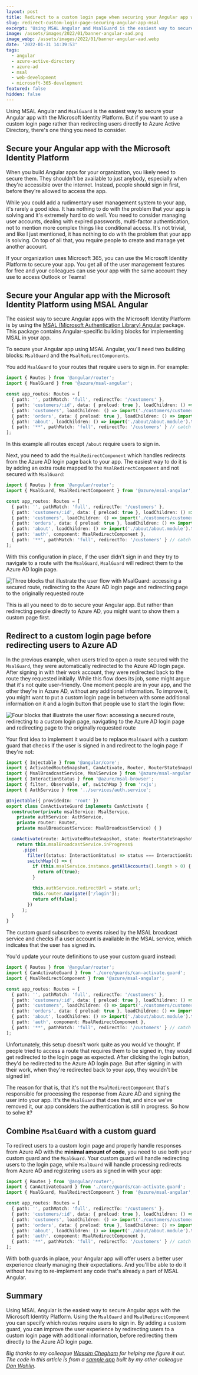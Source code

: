 ```yaml
---
layout: post
title: Redirect to a custom login page when securing your Angular app with MSAL
slug: redirect-custom-login-page-securing-angular-app-msal
excerpt: 'Using MSAL Angular and MsalGuard is the easiest way to secure your Angular app with the Microsoft Identity Platform. But if you want to use a custom login page rather than redirecting users directly to Azure Active Directory, there''s one thing you need to consider.'
image: /assets/images/2022/01/banner-angular-aad.png
image_webp: /assets/images/2022/01/banner-angular-aad.webp
date: '2022-01-31 14:39:53'
tags:
  - angular
  - azure-active-directory
  - azure-ad
  - msal
  - web-development
  - microsoft-365-development
featured: false
hidden: false
---
```


Using MSAL Angular and `MsalGuard` is the easiest way to secure your Angular app with the Microsoft Identity Platform. But if you want to use a custom login page rather than redirecting users directly to Azure Active Directory, there's one thing you need to consider.

## Secure your Angular app with the Microsoft Identity Platform

When you build Angular apps for your organization, you likely need to secure them. They shouldn't be available to just anybody, especially when they're accessible over the internet. Instead, people should sign in first, before they're allowed to access the app.

While you could add a rudimentary user management system to your app, it's rarely a good idea. It has nothing to do with the problem that your app is solving and it's extremely hard to do well. You need to consider managing user accounts, dealing with expired passwords, multi-factor authentication, not to mention more complex things like conditional access. It's not trivial, and like I just mentioned, it has nothing to do with the problem that your app is solving. On top of all that, you require people to create and manage yet another account.

If your organization uses Microsoft 365, you can use the Microsoft Identity Platform to secure your app. You get all of the user management features for free and your colleagues can use your app with the same account they use to access Outlook or Teams!

## Secure your Angular app with the Microsoft Identity Platform using MSAL Angular

The easiest way to secure Angular apps with the Microsoft Identity Platform is by using the [MSAL (Microsoft Authentication Library) Angular](https://github.com/AzureAD/microsoft-authentication-library-for-js/tree/dev/lib/msal-angular) package. This package contains Angular-specific building blocks for implementing MSAL in your app.

To secure your Angular app using MSAL Angular, you'll need two building blocks: `MsalGuard` and the `MsalRedirectComponents`.

You add `MsalGuard` to your routes that require users to sign in. For example:

```typescript
import { Routes } from '@angular/router';
import { MsalGuard } from '@azure/msal-angular';

const app_routes: Routes = [
  { path: '', pathMatch: 'full', redirectTo: '/customers' },
  { path: 'customers/:id', data: { preload: true }, loadChildren: () => import('./customer/customer.module').then(m => m.CustomerModule), canActivate: [MsalGuard] },
  { path: 'customers', loadChildren: () => import('./customers/customers.module').then(m => m.CustomersModule), canActivate: [MsalGuard] },
  { path: 'orders', data: { preload: true }, loadChildren: () => import('./orders/orders.module').then(m => m.OrdersModule), canActivate: [MsalGuard] },
  { path: 'about', loadChildren: () => import('./about/about.module').then(m => m.AboutModule) },
  { path: '**', pathMatch: 'full', redirectTo: '/customers' } // catch any unfound routes and redirect to home page
];
```

In this example all routes except `/about` require users to sign in.

Next, you need to add the `MsalRedirectComponent` which handles redirects from the Azure AD login page back to your app. The easiest way to do it is by adding an extra route mapped to the `MsalRedirectComponent` and not secured with `MsalGuard`:

```typescript
import { Routes } from '@angular/router';
import { MsalGuard, MsalRedirectComponent } from '@azure/msal-angular';

const app_routes: Routes = [
  { path: '', pathMatch: 'full', redirectTo: '/customers' },
  { path: 'customers/:id', data: { preload: true }, loadChildren: () => import('./customer/customer.module').then(m => m.CustomerModule), canActivate: [MsalGuard] },
  { path: 'customers', loadChildren: () => import('./customers/customers.module').then(m => m.CustomersModule), canActivate: [MsalGuard] },
  { path: 'orders', data: { preload: true }, loadChildren: () => import('./orders/orders.module').then(m => m.OrdersModule), canActivate: [MsalGuard] },
  { path: 'about', loadChildren: () => import('./about/about.module').then(m => m.AboutModule) },
  { path: 'auth', component: MsalRedirectComponent },
  { path: '**', pathMatch: 'full', redirectTo: '/customers' } // catch any unfound routes and redirect to home page
];
```

With this configuration in place, if the user didn't sign in and they try to navigate to a route with the `MsalGuard`, `MsalGuard` will redirect them to the Azure AD login page.

<p><picture>
  <source srcset="/assets/images/2022/01/angular-aad-msalguard.webp" type="image/webp">
  <img src="/assets/images/2022/01/angular-aad-msalguard.png" alt="Three blocks that illustrate the user flow with MsalGuard: accessing a secured route, redirecting to the Azure AD login page and redirecting page to the originally requested route">
</picture></p>

This is all you need to do to secure your Angular app. But rather than redirecting people directly to Azure AD, you might want to show them a custom page first.

## Redirect to a custom login page before redirecting users to Azure AD

In the previous example, when users tried to open a route secured with the `MsalGuard`, they were automatically redirected to the Azure AD login page. After signing in with their work account, they were redirected back to the route they requested initially. While this flow does its job, some might argue that it's not quite user-friendly. One moment people are in your app, and the other they're in Azure AD, without any additional information. To improve it, you might want to put a custom login page in between with some additional information on it and a login button that people use to start the login flow:

<p><picture>
  <source srcset="/assets/images/2022/01/angular-aad-custom-guard.webp" type="image/webp">
  <img src="/assets/images/2022/01/angular-aad-custom-guard.png" alt="Four blocks that illustrate the user flow: accessing a secured route, redirecting to a custom login page, navigating to the Azure AD login page and redirecting page to the originally requested route">
</picture></p>

Your first idea to implement it would be to replace `MsalGuard` with a custom guard that checks if the user is signed in and redirect to the login page if they're not:

```typescript
import { Injectable } from '@angular/core';
import { ActivatedRouteSnapshot, CanActivate, Router, RouterStateSnapshot } from '@angular/router';
import { MsalBroadcastService, MsalService } from '@azure/msal-angular';
import { InteractionStatus } from '@azure/msal-browser';
import { filter, Observable, of, switchMap } from 'rxjs';
import { AuthService } from '../services/auth.service';

@Injectable({ providedIn: 'root' })
export class CanActivateGuard implements CanActivate {
  constructor(private msalService: MsalService,
    private authService: AuthService,
    private router: Router,
    private msalBroadcastService: MsalBroadcastService) { }

  canActivate(route: ActivatedRouteSnapshot, state: RouterStateSnapshot): Observable<boolean> | Promise<boolean> | boolean {
    return this.msalBroadcastService.inProgress$
      .pipe(
        filter((status: InteractionStatus) => status === InteractionStatus.None),
        switchMap(() => {
          if (this.msalService.instance.getAllAccounts().length > 0) {
            return of(true);
          }

          this.authService.redirectUrl = state.url;
          this.router.navigate(['/login']);
          return of(false);
        })
      );
  }
}
```

The custom guard subscribes to events raised by the MSAL broadcast service and checks if a user account is available in the MSAL service, which indicates that the user has signed in.

You'd update your route definitions to use your custom guard instead:

```typescript
import { Routes } from '@angular/router';
import { CanActivateGuard } from './core/guards/can-activate.guard';
import { MsalRedirectComponent } from '@azure/msal-angular';

const app_routes: Routes = [
  { path: '', pathMatch: 'full', redirectTo: '/customers' },
  { path: 'customers/:id', data: { preload: true }, loadChildren: () => import('./customer/customer.module').then(m => m.CustomerModule), canActivate: [CanActivateGuard] },
  { path: 'customers', loadChildren: () => import('./customers/customers.module').then(m => m.CustomersModule), canActivate: [CanActivateGuard] },
  { path: 'orders', data: { preload: true }, loadChildren: () => import('./orders/orders.module').then(m => m.OrdersModule), canActivate: [CanActivateGuard] },
  { path: 'about', loadChildren: () => import('./about/about.module').then(m => m.AboutModule) },
  { path: 'auth', component: MsalRedirectComponent },
  { path: '**', pathMatch: 'full', redirectTo: '/customers' } // catch any unfound routes and redirect to home page
];
```

Unfortunately, this setup doesn't work quite as you would've thought. If people tried to access a route that requires them to be signed in, they would get redirected to the login page as expected. After clicking the login button, they'd be redirected to the Azure AD login page. But after signing in with their work, when they're redirected back to your app, they wouldn't be signed in!

The reason for that is, that it's not the `MsalRedirectComponent` that's responsible for processing the response from Azure AD and signing the user into your app. It's the `MsalGuard` that does that, and since we've removed it, our app considers the authentication is still in progress. So how to solve it?

## Combine `MsalGuard` with a custom guard

To redirect users to a custom login page and properly handle responses from Azure AD with the **minimal amount of code**, you need to use both your custom guard and the `MsalGuard`. Your custom guard will handle redirecting users to the login page, while `MsalGuard` will handle processing redirects from Azure AD and registering users as signed in with your app:

```typescript
import { Routes } from '@angular/router';
import { CanActivateGuard } from './core/guards/can-activate.guard';
import { MsalGuard, MsalRedirectComponent } from '@azure/msal-angular';

const app_routes: Routes = [
  { path: '', pathMatch: 'full', redirectTo: '/customers' },
  { path: 'customers/:id', data: { preload: true }, loadChildren: () => import('./customer/customer.module').then(m => m.CustomerModule), canActivate: [CanActivateGuard, MsalGuard] },
  { path: 'customers', loadChildren: () => import('./customers/customers.module').then(m => m.CustomersModule), canActivate: [CanActivateGuard, MsalGuard] },
  { path: 'orders', data: { preload: true }, loadChildren: () => import('./orders/orders.module').then(m => m.OrdersModule), canActivate: [CanActivateGuard, MsalGuard] },
  { path: 'about', loadChildren: () => import('./about/about.module').then(m => m.AboutModule) },
  { path: 'auth', component: MsalRedirectComponent },
  { path: '**', pathMatch: 'full', redirectTo: '/customers' } // catch any unfound routes and redirect to home page
];
```

With both guards in place, your Angular app will offer users a better user experience clearly managing their expectations. And you'll be able to do it without having to re-implement any code that's already a part of MSAL Angular.

## Summary

Using MSAL Angular is the easiest way to secure Angular apps with the Microsoft Identity Platform. Using the `MsalGuard` and `MsalRedirectComponent` you can specify which routes require users to sign in. By adding a custom guard, you can improve the user experience by redirecting users to a custom login page with additional information, before redirecting them directly to the Azure AD login page.

_Big thanks to my colleague [Wassim Chegham](https://github.com/manekinekko) for helping me figure it out. The code in this article is from a [sample app](https://github.com/waldekmastykarz/Angular-JumpStart/tree/identity) built by my other colleague [Dan Wahlin](https://github.com/DanWahlin)._

